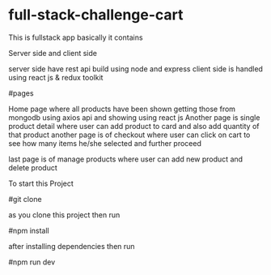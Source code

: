 # full-stack-challenge-cart
This is fullstack app basically it contains

Server side and client side

server side have rest api build using node and express 
client side is handled using react js & redux toolkit 

#pages

Home page where all products have been shown getting those from mongodb using axios api and showing using react js 
Another page is single product detail where user can add product to card and also add quantity of that product 
another page is of checkout where user can click on cart to see how many items he/she selected and further proceed

last page is of manage products
where user can add new product and delete product 

To start this Project 

#git clone 

as you clone this project then run

#npm install

after installing dependencies then run 

#npm run dev
